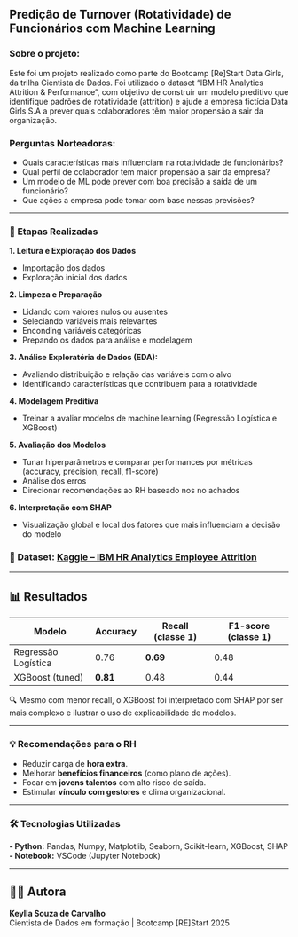 ## Predição de Turnover (Rotatividade) de Funcionários com Machine Learning

### Sobre o projeto:

Este foi um projeto realizado como parte do Bootcamp [Re]Start Data Girls, da trilha Cientista de Dados. Foi utilizado o dataset “IBM HR Analytics Attrition & Performance”, com objetivo de construir um modelo preditivo que identifique padrões de rotatividade (attrition) e ajude a empresa fictícia Data Girls S.A a prever quais colaboradores têm maior propensão a sair da organização.

### Perguntas Norteadoras:

- Quais características mais influenciam na rotatividade de funcionários?
- Qual perfil de colaborador tem maior propensão a sair da empresa?
- Um modelo de ML pode prever com boa precisão a saída de um funcionário?
- Que ações a empresa pode tomar com base nessas previsões?

---

### 📌 Etapas Realizadas

**1. Leitura e Exploração dos Dados**
- Importação dos dados
- Exploração inicial dos dados

**2. Limpeza e Preparação**
- Lidando com valores nulos ou ausentes
- Seleciando variáveis mais relevantes
- Enconding variáveis categóricas
- Prepando os dados para análise e modelagem

**3. Análise Exploratória de Dados (EDA):**
- Avaliando distribuição e relação das variáveis com o alvo
- Identificando características que contribuem para a rotatividade

**4. Modelagem Preditiva**
- Treinar a avaliar modelos de machine learning (Regressão Logística e XGBoost)

**5. Avaliação dos Modelos**
- Tunar hiperparâmetros e comparar performances por métricas (accuracy, precision, recall, f1-score)
- Análise dos erros
- Direcionar recomendações ao RH baseado nos no achados

**6. Interpretação com SHAP**
- Visualização global e local dos fatores que mais influenciam a decisão do modelo

### 📌 Dataset: [Kaggle – IBM HR Analytics Employee Attrition](https://www.kaggle.com/datasets/pavansubhasht/ibm-hr-analytics-attrition-dataset)

---

## 📊 Resultados

| Modelo               | Accuracy | Recall (classe 1) | F1-score (classe 1) |
|----------------------|----------|-------------------|---------------------|
| Regressão Logística  | 0.76     | **0.69**          | 0.48                |
| XGBoost (tuned)      | **0.81** | 0.48              | 0.44                |

🔍 Mesmo com menor recall, o XGBoost foi interpretado com SHAP por ser mais complexo e ilustrar o uso de explicabilidade de modelos.

---

### 💡 Recomendações para o RH

- Reduzir carga de **hora extra**.
- Melhorar **benefícios financeiros** (como plano de ações).
- Focar em **jovens talentos** com alto risco de saída.
- Estimular **vínculo com gestores** e clima organizacional.

---

### 🛠️ Tecnologias Utilizadas

**- Python:** Pandas, Numpy, Matplotlib, Seaborn, Scikit-learn, XGBoost, SHAP
**- Notebook:** VSCode (Jupyter Notebook)

---

## 🙋‍♀️ Autora

**Keylla Souza de Carvalho**  
Cientista de Dados em formação | Bootcamp [RE]Start 2025